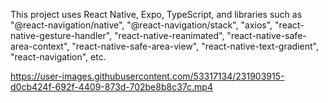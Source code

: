 This project uses React Native, Expo, TypeScript, and libraries such as "@react-navigation/native", "@react-navigation/stack", "axios", "react-native-gesture-handler", "react-native-reanimated", "react-native-safe-area-context", "react-native-safe-area-view", "react-native-text-gradient", "react-navigation", etc.




https://user-images.githubusercontent.com/53317134/231903915-d0cb424f-692f-4409-873d-702be8b8c37c.mp4

